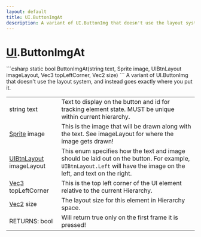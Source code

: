 ```yaml
---
layout: default
title: UI.ButtonImgAt
description: A variant of UI.ButtonImg that doesn't use the layout system, and instead goes exactly where you put it.
---
```

# [UI]({{site.url}}/Pages/StereoKit/UI.html).ButtonImgAt

<div class='signature' markdown='1'>
```csharp
static bool ButtonImgAt(string text, Sprite image, UIBtnLayout imageLayout, Vec3 topLeftCorner, Vec2 size)
```
A variant of UI.ButtonImg that doesn't use the layout
system, and instead goes exactly where you put it.
</div>

|  |  |
|--|--|
|string text|Text to display on the button and id for             tracking element state. MUST be unique within current hierarchy.|
|[Sprite]({{site.url}}/Pages/StereoKit/Sprite.html) image|This is the image that will be drawn along with             the text. See imageLayout for where the image gets drawn!|
|[UIBtnLayout]({{site.url}}/Pages/StereoKit/UIBtnLayout.html) imageLayout|This enum specifies how the text and             image should be laid out on the button. For example, `UIBtnLayout.Left`             will have the image on the left, and text on the right.|
|[Vec3]({{site.url}}/Pages/StereoKit/Vec3.html) topLeftCorner|This is the top left corner of the UI             element relative to the current Hierarchy.|
|[Vec2]({{site.url}}/Pages/StereoKit/Vec2.html) size|The layout size for this element in Hierarchy             space.|
|RETURNS: bool|Will return true only on the first frame it is pressed!|




